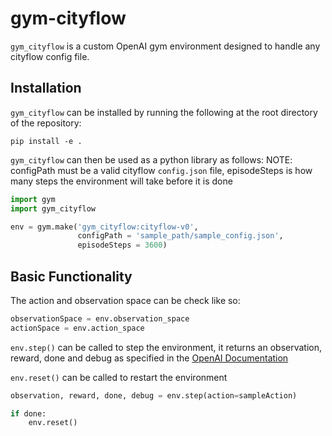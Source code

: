 # gym-cityflow

`gym_cityflow` is a custom OpenAI gym environment designed to handle any cityflow config file.

## Installation

`gym_cityflow` can be installed by running the following at the root directory of the repository:

`pip install -e .`

`gym_cityflow` can then be used as a python library as follows:
NOTE: configPath must be a valid cityflow `config.json` file, episodeSteps is how many steps the environment will take before it is done

```python
import gym
import gym_cityflow

env = gym.make('gym_cityflow:cityflow-v0', 
               configPath = 'sample_path/sample_config.json',
               episodeSteps = 3600)
```

## Basic Functionality

The action and observation space can be check like so:

```python
observationSpace = env.observation_space
actionSpace = env.action_space
```

`env.step()` can be called to step the environment, it returns an observation, reward, done and debug as specified in the [OpenAI Documentation](https://gym.openai.com/docs/)

`env.reset()` can be called to restart the environment

```python
observation, reward, done, debug = env.step(action=sampleAction)

if done:
    env.reset()
```